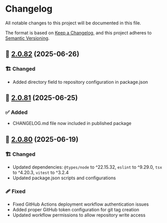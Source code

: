 # Changelog

All notable changes to this project will be documented in this file.

The format is based on [Keep a Changelog](https://keepachangelog.com/en/1.1.0/),
and this project adheres to [Semantic Versioning](http://semver.org/spec/v2.0.0.html).

## 🔖 [2.0.82] (2025-06-26)

### 🏗️ Changed

- Added directory field to repository configuration in package.json

## 🔖 [2.0.81] (2025-06-25)

### ✅ Added

- CHANGELOG.md file now included in published package

## 🔖 [2.0.80] (2025-06-19)

### 🏗️ Changed

- Updated dependencies: `@types/node` to ^22.15.32, `eslint` to ^9.29.0, `tsx` to ^4.20.3, `vitest` to ^3.2.4
- Updated package.json scripts and configurations

### 🩹 Fixed

- Fixed GitHub Actions deployment workflow authentication issues
- Added proper GitHub token configuration for git tag creation
- Updated workflow permissions to allow repository write access

<!-- Link References -->

[2.0.82]: https://github.com/aneuhold/ts-libs/compare/core-ts-db-lib-v2.0.81...core-ts-db-lib-v2.0.82
[2.0.81]: https://github.com/aneuhold/ts-libs/compare/core-ts-db-lib-v2.0.80...core-ts-db-lib-v2.0.81
[2.0.80]: https://github.com/aneuhold/ts-libs/releases/tag/core-ts-db-lib-v2.0.80

